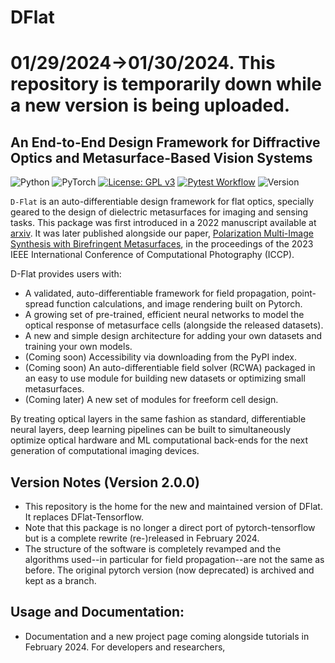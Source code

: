 # DFlat
# 01/29/2024->01/30/2024. This repository is temporarily down while a new version is being uploaded.

## An End-to-End Design Framework for Diffractive Optics and Metasurface-Based Vision Systems
![Python](https://img.shields.io/badge/python-3670A0?style=for-the-badge&logo=python&logoColor=ffdd54)
![PyTorch](https://img.shields.io/badge/PyTorch-%23EE4C2C.svg?style=for-the-badge&logo=PyTorch&logoColor=white)
[![License: GPL v3](https://img.shields.io/badge/License-GPLv3-blue.svg)](https://www.gnu.org/licenses/gpl-3.0)
[![Pytest Workflow](https://github.com/DeanHazineh/DFlat-pytorch/actions/workflows/pytest.yml/badge.svg?branch=dflat_v2.0.0)](https://github.com/DeanHazineh/DFlat-pytorch/actions/workflows/pytest.yml)
![Version](https://img.shields.io/badge/version-2.0.0-blue)

`D-Flat` is an auto-differentiable design framework for flat optics, specially geared to the design of dielectric metasurfaces for imaging and sensing tasks. This package was first introduced in a 2022 manuscript available at <a href="https://arxiv.org/abs/2207.14780" target="_blank">arxiv</a>. It was later published alongside our paper, <a href="https://deanhazineh.github.io/publications/Multi_Image_Synthesis/MIS_Home.html" target="_blank"> Polarization Multi-Image Synthesis with Birefringent Metasurfaces</a>, in the proceedings of the 2023 IEEE International Conference of Computational Photography (ICCP). 

D-Flat provides users with:
- A validated, auto-differentiable framework for field propagation, point-spread function calculations, and image rendering built on Pytorch.
- A growing set of pre-trained, efficient neural networks to model the optical response of metasurface cells (alongside the released datasets).
- A new and simple design architecture for adding your own datasets and training your own models.
- (Coming soon) Accessibility via downloading from the PyPI index.
- (Coming soon) An auto-differentiable field solver (RCWA) packaged in an easy to use module for building new datasets or optimizing small metasurfaces.
- (Coming later) A new set of modules for freeform cell design.

By treating optical layers in the same fashion as standard, differentiable neural layers, deep learning pipelines can be built to simultaneously optimize optical hardware and ML computational back-ends for the next generation of computational imaging devices.

## Version Notes (Version 2.0.0)
- This repository is the home for the new and maintained version of DFlat. It replaces DFlat-Tensorflow.
- Note that this package is no longer a direct port of pytorch-tensorflow but is a complete rewrite (re-)released in February 2024. 
- The structure of the software is completely revamped and the algorithms used--in particular for field propagation--are not the same as before. The original pytorch version (now deprecated) is archived and kept as a branch.

## Usage and Documentation:
- Documentation and a new project page coming alongside tutorials in February 2024.
For developers and researchers,

  





